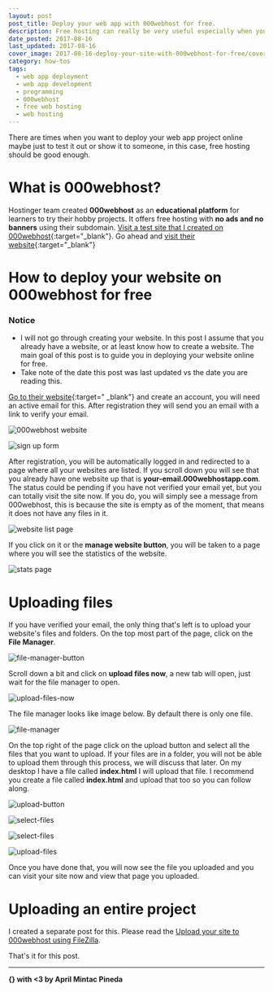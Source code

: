 ```yaml
---
layout: post
post_title: Deploy your web app with 000webhost for free.
description: Free hosting can really be very useful especially when you are testing prototypes of your web app project. In this post, I will guide you to deploying your web app project with 000webhost without paying absolutely anything.
date_posted: 2017-08-16
last_updated: 2017-08-16
cover_image: 2017-08-16-deploy-your-site-with-000webhost-for-free/cover_image.png
category: how-tos
tags:
  - web app deployment
  - web app development
  - programming
  - 000webhost
  - free web hosting
  - web hosting
---
```


There are times when you want to deploy your web app project online maybe just to test it out or show it to someone, in this case, free hosting should be good enough.

# What is 000webhost?

Hostinger team created **000webhost** as an **educational platform** for learners to try their hobby projects. It offers free hosting with **no ads and no banners** using their subdomain. [Visit a test site that I created on 000webhost](http://aprilmintacpineda.000webhostapp.com/){:target="_blank"}. Go ahead and [visit their website](https://www.000webhost.com/996779.html){:target="_blank"}

# How to deploy your website on 000webhost for free

### Notice

- I will not go through creating your website. In this post I assume that you already have a website, or at least know how to create a website. The main goal of this post is to guide you in deploying your website online for free.
- Take note of the date this post was last updated vs the date you are reading this.

[Go to their website](https://www.000webhost.com/996779.html){:target="
_blank"} and create an account, you will need an active email for this. After registration they will send you an email with a link to verify your email.

![000webhost website](/blog/public/post-resources/2017-08-16-deploy-your-site-with-000webhost-for-free/sign-up.png)

![sign up form](/blog/public/post-resources/2017-08-16-deploy-your-site-with-000webhost-for-free/sign-up-form.png)

After registration, you will be automatically logged in and redirected to a page where all your websites are listed. If you scroll down you will see that you already have one website up that is **your-email.000webhostapp.com**. The status could be pending if you have not verified your email yet, but you can totally visit the site now. If you do, you will simply see a message from 000webhost, this is because the site is empty as of the moment, that means it does not have any files in it.

![website list page](/blog/public/post-resources/2017-08-16-deploy-your-site-with-000webhost-for-free/sign-up-form.png)

If you click on it or the **manage website button**, you will be taken to a page where you will see the statistics of the website.

![stats page](/blog/public/post-resources/2017-08-16-deploy-your-site-with-000webhost-for-free/stats.png)

# Uploading files

If you have verified your email, the only thing that's left is to upload your website's files and folders. On the top most part of the page, click on the **File Manager**.

![file-manager-button](/blog/public/post-resources/2017-08-16-deploy-your-site-with-000webhost-for-free/file-manager-button.png)

Scroll down a bit and click on **upload files now**, a new tab will open, just wait for the file manager to open.

![upload-files-now](/blog/public/post-resources/2017-08-16-deploy-your-site-with-000webhost-for-free/upload-files-now.png)

The file manager looks like image below. By default there is only one file.

![file-manager](/blog/public/post-resources/2017-08-16-deploy-your-site-with-000webhost-for-free/file-manager.png)

On the top right of the page click on the upload button and select all the files that you want to upload. If your files are in a folder, you will not be able to upload them through this process, we will discuss that later. On my desktop I have a file called **index.html** I will upload that file. I recommend you create a file called **index.html** and upload that too so you can follow along.

![upload-button](/blog/public/post-resources/2017-08-16-deploy-your-site-with-000webhost-for-free/upload-button.png)

![select-files](/blog/public/post-resources/2017-08-16-deploy-your-site-with-000webhost-for-free/select-files.png)

![select-files](/blog/public/post-resources/2017-08-16-deploy-your-site-with-000webhost-for-free/select-file-to-upload.png)

![upload-files](/blog/public/post-resources/2017-08-16-deploy-your-site-with-000webhost-for-free/upload-files.png)

Once you have done that, you will now see the file you uploaded and you can visit your site now and view that page you uploaded.

# Uploading an entire project

I created a separate post for this. Please read the [Upload your site to 000webhost using FileZilla](/blog/how-tos/2017/08/16/upload-your-site-to-000webhost-using-filezilla/).

That's it for this post.

* * *

**{} with <3 by April Mintac Pineda**